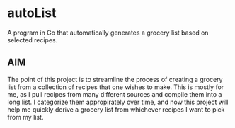 # autoList
A program in Go that automatically generates a grocery list based on selected recipes. 


## AIM 
The point of this project is to streamline the process of creating a grocery list from a collection of recipes that one wishes to make. This is mostly for me, as I pull recipes from many different sources and compile them into a long list. I categorize them appropirately over time, and now this project will help me quickly derive a grocery list from whichever recipes I want to pick from my list. 
